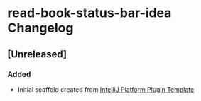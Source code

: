 <!-- Keep a Changelog guide -> https://keepachangelog.com -->

# read-book-status-bar-idea Changelog

## [Unreleased]
### Added
- Initial scaffold created from [IntelliJ Platform Plugin Template](https://github.com/JetBrains/intellij-platform-plugin-template)
